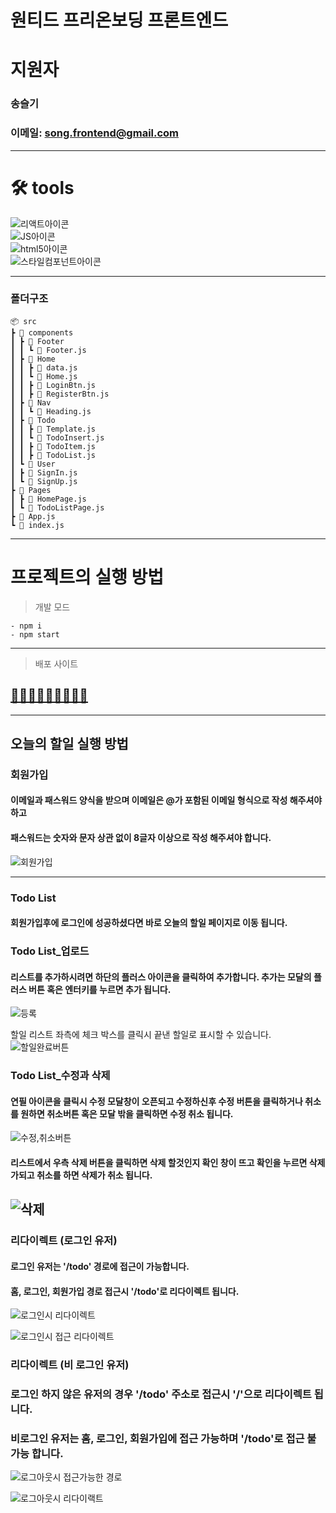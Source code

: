 # 원티드 프리온보딩 프론트엔드

# 지원자

### 송슬기

### 이메일: [song.frontend@gmail.com](song.frontend@gmail.com)

---

# 🛠 tools

![리액트아이콘](https://img.shields.io/badge/React-61DAFB?style=flat&logo=React&logoColor=white '리액트아이콘') <br/>
![JS아이콘](https://img.shields.io/badge/JavaScript-F7DF1E?style=for-the-badge&logo=JavaScript&logoColor=white 'JS아이콘') <br/>
![html5아이콘](https://img.shields.io/badge/HTML5-E34F26?style=for-the-badge&logo=HTML5&logoColor=white 'html아이콘') <br/>
![스타일컴포넌트아이콘](https://img.shields.io/badge/styled-components-DB7093?style=flat&logo=styled-components&logoColor=white '스타일컴포넌트아이콘')

---

### 폴더구조

```
📦 src
┣ 📂 components
┃ ┣ 📂 Footer
┃ ┃ ┗ 📜 Footer.js
┃ ┣ 📂 Home
┃ ┃ ┣ 📜 data.js
┃ ┃ ┗ 📜 Home.js
┃ ┃ ┣ 📜 LoginBtn.js
┃ ┃ ┣ 📜 RegisterBtn.js
┃ ┣ 📂 Nav
┃ ┃ ┗ 📜 Heading.js
┃ ┣ 📂 Todo
┃ ┃ ┣ 📜 Template.js
┃ ┃ ┗ 📜 TodoInsert.js
┃ ┃ ┣ 📜 TodoItem.js
┃ ┃ ┣ 📜 TodoList.js
┃ ┗ 📂 User
┃ ┣ 📜 SignIn.js
┃ ┗ 📜 SignUp.js
┣ 📂 Pages
┃ ┣ 📜 HomePage.js
┃ ┗ 📜 TodoListPage.js
┣ 📜 App.js
┗ 📜 index.js
```

---

# 프로젝트의 실행 방법

> 개발 모드

```
- npm i
- npm start

```

---

> 배포 사이트

## [👩🏼‍💻👩🏼‍💻👩🏼‍💻](https://magical-kringle-b05b00.netlify.app/)

---

## 오늘의 할일 실행 방법

### 회원가입

#### 이메일과 패스워드 양식을 받으며 이메일은 @가 포함된 이메일 형식으로 작성 해주셔야 하고

#### 패스워드는 숫자와 문자 상관 없이 8글자 이상으로 작성 해주셔야 합니다.

![회원가입](https://user-images.githubusercontent.com/104307213/195785305-7e508d9d-643c-4189-ab88-3bcfea1c7e0c.gif)

---

### Todo List

#### 회원가입후에 로그인에 성공하셨다면 바로 오늘의 할일 페이지로 이동 됩니다.

### Todo List\_업로드

#### 리스트를 추가하시려면 하단의 플러스 아이콘을 클릭하여 추가합니다. 추가는 모달의 플러스 버튼 혹은 엔터키를 누르면 추가 됩니다.

![등록](https://user-images.githubusercontent.com/104307213/195785651-ea275ed8-36ca-4660-afeb-8180fa944891.gif)

할일 리스트 좌측에 체크 박스를 클릭시 끝낸 할일로 표시할 수 있습니다.
![할일완료버튼](https://user-images.githubusercontent.com/104307213/195785974-57f09d6b-7c8f-487e-b6ed-3bc1922005bb.gif)

### Todo List\_수정과 삭제

#### 연필 아이콘을 클릭시 수정 모달창이 오픈되고 수정하신후 수정 버튼을 클릭하거나 취소를 원하면 취소버튼 혹은 모달 밖을 클릭하면 수정 취소 됩니다.

![수정,취소버튼](https://user-images.githubusercontent.com/104307213/195786210-b137c8a1-3a64-4cc1-bd6c-d1e7495d30d8.gif)

#### 리스트에서 우측 삭제 버튼을 클릭하면 삭제 할것인지 확인 창이 뜨고 확인을 누르면 삭제가되고 취소를 하면 삭제가 취소 됩니다.

## ![삭제](https://user-images.githubusercontent.com/104307213/195786470-1da51854-1b68-4d86-b48b-deff09c98394.gif)

### 리다이렉트 (로그인 유저)

#### 로그인 유저는 '/todo' 경로에 접근이 가능합니다.

#### 홈, 로그인, 회원가입 경로 접근시 '/todo'로 리다이렉트 됩니다.

![로그인시 리다이렉트](https://user-images.githubusercontent.com/104307213/195786571-853ac8ba-a474-4076-8851-6f50d95ca21c.gif)

![로그인시 접근 리다이렉트](https://user-images.githubusercontent.com/104307213/195786982-c2dc6bd3-780a-4669-a390-5e1aef81c697.gif)

### 리다이렉트 (비 로그인 유저)

### 로그인 하지 않은 유저의 경우 '/todo' 주소로 접근시 '/'으로 리다이렉트 됩니다.

### 비로그인 유저는 홈, 로그인, 회원가입에 접근 가능하며 '/todo'로 접근 불가능 합니다.

![로그아웃시 접근가능한 경로](https://user-images.githubusercontent.com/104307213/195787029-bcfbae9e-929e-4c82-a7f8-246fdcf8de74.gif)

![로그아웃시 리다이랙트](https://user-images.githubusercontent.com/104307213/195787066-fbfe254f-f060-424d-a262-e59f63e9db77.gif)
